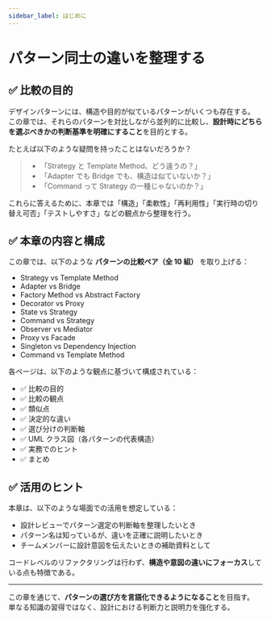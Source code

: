 ```yaml
---
sidebar_label: はじめに
---
```


# パターン同士の違いを整理する

## ✅ 比較の目的

デザインパターンには、構造や目的が似ているパターンがいくつも存在する。  
この章では、それらのパターンを対比しながら並列的に比較し、**設計時にどちらを選ぶべきかの判断基準を明確にすること**を目的とする。

たとえば以下のような疑問を持ったことはないだろうか？

> - 「Strategy と Template Method、どう違うの？」
> - 「Adapter でも Bridge でも、構造は似ていないか？」
> - 「Command って Strategy の一種じゃないのか？」

これらに答えるために、本章では「構造」「柔軟性」「再利用性」「実行時の切り替え可否」「テストしやすさ」などの観点から整理を行う。

## ✅ 本章の内容と構成

この章では、以下のような **パターンの比較ペア（全 10 組）** を取り上げる：

- Strategy vs Template Method
- Adapter vs Bridge
- Factory Method vs Abstract Factory
- Decorator vs Proxy
- State vs Strategy
- Command vs Strategy
- Observer vs Mediator
- Proxy vs Facade
- Singleton vs Dependency Injection
- Command vs Template Method

各ページは、以下のような観点に基づいて構成されている：

- ✅ 比較の目的
- ✅ 比較の観点
- ✅ 類似点
- ✅ 決定的な違い
- ✅ 選び分けの判断軸
- ✅ UML クラス図（各パターンの代表構造）
- ✅ 実務でのヒント
- ✅ まとめ

## ✅ 活用のヒント

本章は、以下のような場面での活用を想定している：

- 設計レビューでパターン選定の判断軸を整理したいとき
- パターン名は知っているが、違いを正確に説明したいとき
- チームメンバーに設計意図を伝えたいときの補助資料として

コードレベルのリファクタリングは行わず、**構造や意図の違いにフォーカス**している点も特徴である。

---

この章を通じて、**パターンの選び方を言語化できるようになること**を目指す。  
単なる知識の習得ではなく、設計における判断力と説明力を強化する。
